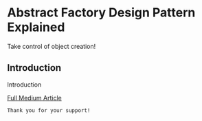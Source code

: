# Abstract Factory Design Pattern Explained
Take control of object creation!

## Introduction
Introduction


[Full Medium Article](https://medium.com/@fedcal)


```
Thank you for your support!
```


